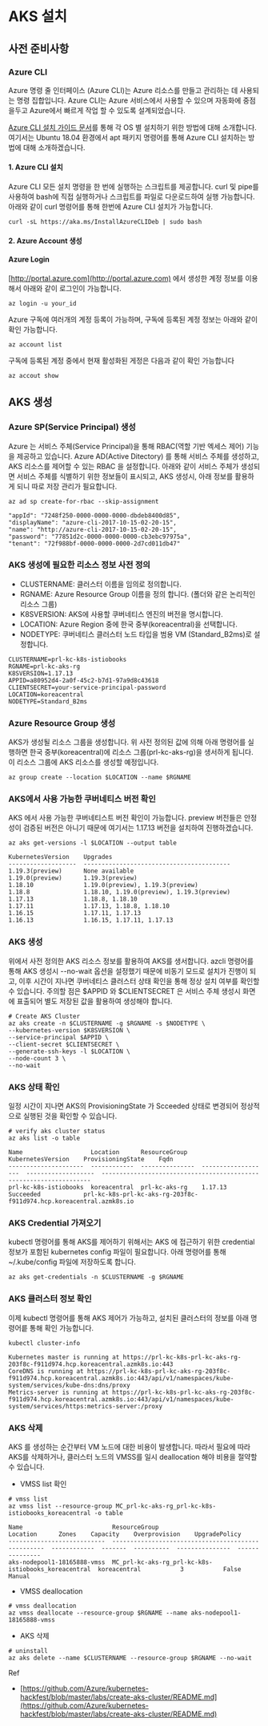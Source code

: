 # AKS 설치

## 사전 준비사항

### Azure CLI

Azure 명령 줄 인터페이스 \(Azure CLI\)는 Azure 리소스를 만들고 관리하는 데 사용되는 명령 집합입니다. Azure CLI는 Azure 서비스에서 사용할 수 있으며 자동화에 중점을두고 Azure에서 빠르게 작업 할 수 있도록 설계되었습니다.

[Azure CLI 설치 가이드 문서](https://docs.microsoft.com/ko-kr/cli/azure/install-azure-cli?view=azure-cli-latest)를 통해 각 OS 별 설치하기 위한 방법에 대해 소개합니다. 여기서는 Ubuntu 18.04 환경에서 apt 패키지 명령어를 통해 Azure CLI 설치하는 방법에 대해 소개하겠습니다.

#### 1. Azure CLI 설치

Azure CLI 모든 설치 명령을 한 번에 실행하는 스크립트를 제공합니다. curl 및 pipe를 사용하여 bash에 직접 실행하거나 스크립트를 파일로 다운로드하여 실행 가능합니다. 아래와 같이 curl 명령어를 통해 한번에 Azure CLI 설치가 가능합니다.

```text
curl -sL https://aka.ms/InstallAzureCLIDeb | sudo bash
```

#### 2. Azure Account 생성

#### Azure Login

[http://portal.azure.com](http://portal.azure.com) 에서 생성한 계정 정보를 이용해서 아래와 같이 로그인이 가능합니다.

```text
az login -u your_id
```

Azure 구독에 여러개의 계정 등록이 가능하며, 구독에 등록된 계정 정보는 아래와 같이 확인 가능합니다.

```text
az account list
```

구독에 등록된 계정 중에서 현재 활성화된 게정은 다음과 같이 확인 가능합니다

```text
az accout show
```

## AKS 생성

### Azure SP\(Service Principal\) 생성

Azure 는 서비스 주체\(Service Principal\)을 통해 RBAC\(역할 기반 엑세스 제어\) 기능을 제공하고 있습니다. Azure AD\(Active Ditectory\) 를 통해 서비스 주체를 생성하고, AKS 리소스를 제어할 수 있는 RBAC 을 설정합니다. 아래와 같이 서비스 주체가 생성되면 서비스 주체를 식별하기 위한 정보들이 표시되고, AKS 생성시, 아래 정보를 활용하게 되니 따로 저장 관리가 필요합니다.

```text
az ad sp create-for-rbac --skip-assignment

"appId": "7248f250-0000-0000-0000-dbdeb8400d85",
"displayName": "azure-cli-2017-10-15-02-20-15",
"name": "http://azure-cli-2017-10-15-02-20-15",
"password": "77851d2c-0000-0000-0000-cb3ebc97975a",
"tenant": "72f988bf-0000-0000-0000-2d7cd011db47"
```

### AKS 생성에 필요한 리소스 정보 사전 정의

* CLUSTERNAME: 클러스터 이름을 임의로 정의합니다.
* RGNAME: Azure Resource Group 이름을 정의 합니다. \(폴더와 같은 논리적인 리소스 그룹\)
* K8SVERSION: AKS에 사용할 쿠버네티스 엔진의 버전을 명시합니다.
* LOCATION: Azure Region 중에 한국 중부\(koreacentral\)을 선택합니다.
* NODETYPE: 쿠버네티스 클러스터 노드 타입을 범용 VM \(Standard\_B2ms\)로 설정합니다.

```text
CLUSTERNAME=prl-kc-k8s-istiobooks
RGNAME=prl-kc-aks-rg
K8SVERSION=1.17.13
APPID=a80952d4-2a0f-45c2-b7d1-97a9d8c43618
CLIENTSECRET=your-service-principal-password
LOCATION=koreacentral
NODETYPE=Standard_B2ms
```

### Azure Resource Group 생성

AKS가 생성될 리소스 그룹을 생성합니다. 위 사전 정의된 값에 의해 아래 명령어를 실행하면 한국 중부\(koreacentral\)에 리소스 그룹\(prl-kc-aks-rg\)을 생서하게 됩니다. 이 리소스 그룹에 AKS 리소스를 생성할 예정입니다.

```text
az group create --location $LOCATION --name $RGNAME
```

### AKS에서 사용 가능한 쿠버네티스 버전 확인

AKS 에서 사용 가능한 쿠버네티스트 버전 확인이 가능합니다. preview 버전들은 안정성이 검증된 버전은 아니기 때문에 여기서는 1.17.13 버전을 설치하여 진행하겠습니다.

```text
az aks get-versions -l $LOCATION --output table

KubernetesVersion    Upgrades
-------------------  -----------------------------------------
1.19.3(preview)      None available
1.19.0(preview)      1.19.3(preview)
1.18.10              1.19.0(preview), 1.19.3(preview)
1.18.8               1.18.10, 1.19.0(preview), 1.19.3(preview)
1.17.13              1.18.8, 1.18.10
1.17.11              1.17.13, 1.18.8, 1.18.10
1.16.15              1.17.11, 1.17.13
1.16.13              1.16.15, 1.17.11, 1.17.13
```

### AKS 생성

위에서 사전 정의한 AKS 리소스 정보를 활용하여 AKS를 생서합니다. azcli 명령어를 통해 AKS 생성시 --no-wait 옵션을 설정했기 때문에 비동기 모드로 설치가 진행이 되고, 이후 시간이 지나면 쿠버네티스 클러스터 상태 확인을 통해 정상 설치 여부를 확인할 수 있습니다. 주의할 점은 $APPID 와 $CLIENTSECRET 은 서비스 주체 생성시 화면에 표출되어 별도 저장된 값을 활용하여 생성해야 합니다.

```text
# Create AKS Cluster
az aks create -n $CLUSTERNAME -g $RGNAME -s $NODETYPE \
--kubernetes-version $K8SVERSION \
--service-principal $APPID \
--client-secret $CLIENTSECRET \
--generate-ssh-keys -l $LOCATION \
--node-count 3 \
--no-wait
```

### AKS 상태 확인

일정 시간이 지나면 AKS의 ProvisioningState 가 Scceeded 상태로 변경되어 정상적으로 실행된 것을 확인할 수 있습니다.

```text
# verify aks cluster status
az aks list -o table          

Name                   Location      ResourceGroup    KubernetesVersion    ProvisioningState    Fqdn
---------------------  ------------  ---------------  -------------------  -------------------  -------------------------------------------------------------------
prl-kc-k8s-istiobooks  koreacentral  prl-kc-aks-rg    1.17.13              Succeeded            prl-kc-k8s-prl-kc-aks-rg-203f8c-f911d974.hcp.koreacentral.azmk8s.io
```

### AKS Credential 가져오기

kubectl 명령어를 통해 AKS를 제어하기 위해서는 AKS 에 접근하기 위한 credential 정보가 포함된 kubernetes config 파일이 필요합니다. 아래 명령어를 통해 ~/.kube/config 파일에 저장하도록 합니다.

```text
az aks get-credentials -n $CLUSTERNAME -g $RGNAME
```

### AKS 클러스터 정보 확인

이제 kubectl 명령어를 통해 AKS 제어가 가능하고, 설치된 클러스터의 정보를 아래 명령어릍 통해 확인 가능합니다.

```text
kubectl cluster-info

Kubernetes master is running at https://prl-kc-k8s-prl-kc-aks-rg-203f8c-f911d974.hcp.koreacentral.azmk8s.io:443
CoreDNS is running at https://prl-kc-k8s-prl-kc-aks-rg-203f8c-f911d974.hcp.koreacentral.azmk8s.io:443/api/v1/namespaces/kube-system/services/kube-dns:dns/proxy
Metrics-server is running at https://prl-kc-k8s-prl-kc-aks-rg-203f8c-f911d974.hcp.koreacentral.azmk8s.io:443/api/v1/namespaces/kube-system/services/https:metrics-server:/proxy
```

### AKS 삭제

AKS 를 생성하는 순간부터 VM 노드에 대한 비용이 발생합니다. 따라서 필요에 따라 AKS를 삭제하거나, 클러스터 노드의 VMSS를 일시 deallocation 해야 비용을 절약할 수 있습니다.

* VMSS list 확인

```text
# vmss list
az vmss list --resource-group MC_prl-kc-aks-rg_prl-kc-k8s-istiobooks_koreacentral -o table

Name                         ResourceGroup                                        Location      Zones    Capacity    Overprovision    UpgradePolicy
---------------------------  ---------------------------------------------------  ------------  -------  ----------  ---------------  ---------------
aks-nodepool1-18165888-vmss  MC_prl-kc-aks-rg_prl-kc-k8s-istiobooks_koreacentral  koreacentral           3           False            Manual
```

* VMSS deallocation

```text
# vmss deallocation
az vmss deallocate --resource-group $RGNAME --name aks-nodepool1-18165888-vmss
```

* AKS 삭제

```text
# uninstall
az aks delete --name $CLUSTERNAME --resource-group $RGNAME --no-wait
```

Ref

* [https://github.com/Azure/kubernetes-hackfest/blob/master/labs/create-aks-cluster/README.md](https://github.com/Azure/kubernetes-hackfest/blob/master/labs/create-aks-cluster/README.md)


